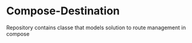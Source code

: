 # Compose-Destination
Repository contains classe that models solution to route management in compose
